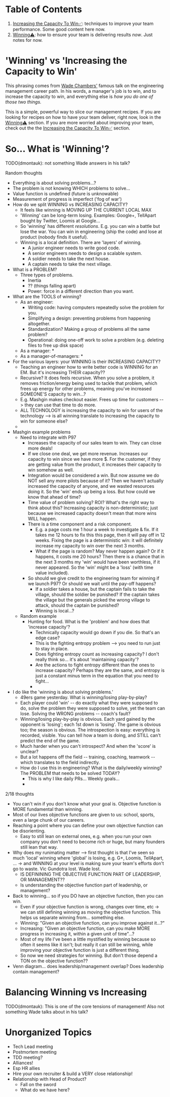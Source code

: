 # Table of Contents
1. [Increasing the Capacity To Win✅](increasing_the_capacity_to_win/): techniques to improve your team performance. Some good content here now.
1. [Winning⚠️](winning/): how to ensure your team is delivering results _now_. Just notes for now. 

# 'Winning' vs 'Increasing the Capacity to Win'
This phrasing comes from [Wade Chambers'](https://youtu.be/nELJ8pDpjYw?si=e2h9d58cpNkiLFnk&t=1571) famous talk on the engineering management career path. In his words, a manager's job is to win, and to increase the capacity to win, and everything else is _how you do one of those two things._

This is a simple, powerful way to slice our management recipes. If you are looking for recipes on how to have your team deliver, right now, look in the [Winning⚠️](winning/) section. If you are more worried about improving your team, check out the the [Increasing the Capacity To Win✅](increasing_the_capacity_to_win/) section. 

# So... What is 'Winning'?
TODO(dmontauk): not something Wade answers in his talk? 

Random thoughts
* Everything is about solving problems...?
* The problem is not knowing WHICH problems to solve...
* Value function is undefined (future is unknowable)
* Measurement of progress is imperfect ('fog of war')
* How do we split WINNING vs INCREASING CAPACITY?
    * It feels like winning is MOVING UP THE CURRENT LOCAL MAX
    * 'Winning' can be long-term losing. Examples: Google+, TellApart bought by Twitter, Loomis at Google...
    * So 'winning' has different *resolutions*. E.g. you can win a battle but lose the war. You can win in engineering (ship the code) and lose at product (nobody finds it useful).
    * Winning is a local definition. There are 'layers' of winning. 
        * A junior engineer needs to write good code. 
        * A senior engineers needs to design a scalable system.
        * A soldier needs to take the next house.
        * A captain needs to take the next village.
* What is a PROBLEM?
    * Three types of problems. 
        * Inertia 
        * ?? (things falling apart) 
        * Power: force in a different direction than you want.
* What are the TOOLS of winning?
    * As an engineer:
        * Writing code: having computers repeatedly solve the problem for you.
        * Simplifying a design: preventing problems from happening altogether.
        * Standardization? Making a group of problems all the same problem?
        * Operational: doing one-off work to solve a problem (e.g. deleting files to free up disk space)
    * As a manager:
        * 
    * As a manager-of-managers:
        * 
* For the various layers: your WINNING is their INCREASING CAPACITY?
    * Teaching an engineer how to write better code is WINNING for an EM. But it's increasing THEIR capacity??
    * Recursive? It does feels recursive. When you solve a problem, it removes friction/energy being used to tackle that problem, which frees up energy for other problems, meaning you've increased SOMEONE'S capacity to win...?
    * E.g. Mashgin makes checkout easier. Frees up time for customers --> they can use that time to do more.
    * ALL TECHNOLOGY is increasing the capacity to win for users of the technology --> is all winning translate to increasing the capacity to win for someone else?
    * 
* Mashgin example problems
    * Need to integrate with P97 
        * Increases the capacity of our sales team to win. They can close more deals!
        * If we close one deal, we get more revenue. Increases our capacity to win since we have more $. For the customer, if they are getting value from the product, it increases their capacity to win somehow as well.
        * Integration would be considered a win. But now assume we do NOT sell any more pilots because of it? Then we haven't actually increased the capacity of anyone, and we wasted resources doing it. So the 'win' ends up being a loss. But how could we know that ahead of time?
        * Time value of problem solving? ROI? What's the right way to think about this? Increasing capacity is non-deterministic; just because we increased capacity doesn't mean that more wins WILL happen.
        * There is a time component and a risk component. 
            * E.g. a page costs me 1 hour a week to investigate & fix. If it takes me 12 hours to fix this this page, then it will pay off in 12 weeks. Fixing the page is a deterministic win: it will definitely increase my capacity to win over the next 3 months.
            * What if the page is random? May never happen again? Or if it happens, it costs me 20 hours? Then there is a chance that in the next 3 months my 'win' would have been worthless, if it never appeared. So the 'win' might be a 'loss' (with time value included).
        * So should we give credit to the engineering team for winning if we launch P97? Or should we wait until the pay-off happens?
            * If a soldier takes a house, but the captain fails to take the village, should the soldier be punished? If the captain takes the village but the generals picked the wrong village to attack, should the captain be punished?
            * Winning is local...?
    * Random example
        * Hunting for food. What is the 'problem' and how does that 'increase capacity'?
            * Technically capacity would go down if you die. So that's an edge case?
            * This is the fighting entropy problem --> you need to run just to stay in place.
            * Does fighting entropy count as increasing capacity? I don't really think so... it's about 'maintaining capacity'?
            * Are the actions to fight entropy different than the ones to increase capacity? Perhaps they are the same, and entropy is just a constant minus term in the equation that you need to fight...
            * 
* I do like the 'winning is about solving problems.' 
    * 49ers game yesterday. What is winning/losing play-by-play?
    * Each player could 'win' -- do exactly what they were supposed to do, solve the problem they were supposed to solve, yet the team can lose. Solving the WRONG problems -- coach's fault?
    * Winning/losing play-by-play is obvious. Each yard gained by the opponent is 'losing'; each 1st down is 'losing'. The game is obvious too; the season is obvious. The introspection is easy: everything is recorded, visible. You can tell how a team is doing, and STILL can't predict the end of the game.
    * Much harder when you can't introspect? And when the 'score' is unclear?
    * But a lot happens off the field -- training, coaching, teamwork -- which translates to the field indirectly.
    * How do I use this in engineering? What is the daily/weekly winning? The PROBLEM that needs to be solved TODAY?
        * This is why I like daily PRs... Weekly goals...
        * 


2/18 thoughts
* You can't win if you don't know what your goal is. Objective function is MORE fundamental than winning.
* Most of our lives objective functions are given to us: school, sports, even a large chunk of our careers.
* Reaching a point where you can define your own objective function can be disorienting. 
    * Easy to still lean on external ones, e.g. when you run your own company you don't need to become rich or huge, but many founders still lean that way.
* Why does my runimating matter --> first thought is that I've seen so much 'local' winning where 'global' is losing, e.g. G+, Loomis, TellApart, ...  -> and WINNING at your level is making sure your team's efforts don't go to waste. Vic Gundotra lost. Wade lost. 
    * IS DEFININING THE OBJECTIVE FUNCTION PART OF LEADERSHIP, OR MANAGEMENT??
    * Is understanding the objective function part of leadership, or management?
* Back to winning... so if you DO have an objective function, then you can win. 
    * Even if your objective function is wrong, changes over time, etc -> we can still defining winning as moving the objective function. This helps us separate winning from... something else.
    * Winning: "Given an objective function, can you improve against it...?"
    * Increasing: "Given an objective function, can you make MORE progress in increasing it, within a given unit of time"...?
    * Most of my life I've been a little mystified by winning because so often it seems like it isn't; but really it can still be winning, while improving your objective function is just a different thing.
    * So now we need strategies for winning. But don't those depend a TON on the objective function??
* Venn diagram... does leadership/management overlap? Does leadership contain management?


# Balancing Winning vs Increasing
TODO(dmontauk): This is one of the core tensions of management! Also not something Wade talks about in his talk?

# Unorganized Topics
* Tech Lead meeting
* Postmortem meeting
* TDD meeting?
* Alliances!
* Esp HR allies
* Hire your own recruiter & build a VERY close relationship!
* Relationship with Head of Product?
    * Fall on the sword
    * What do we have here?
